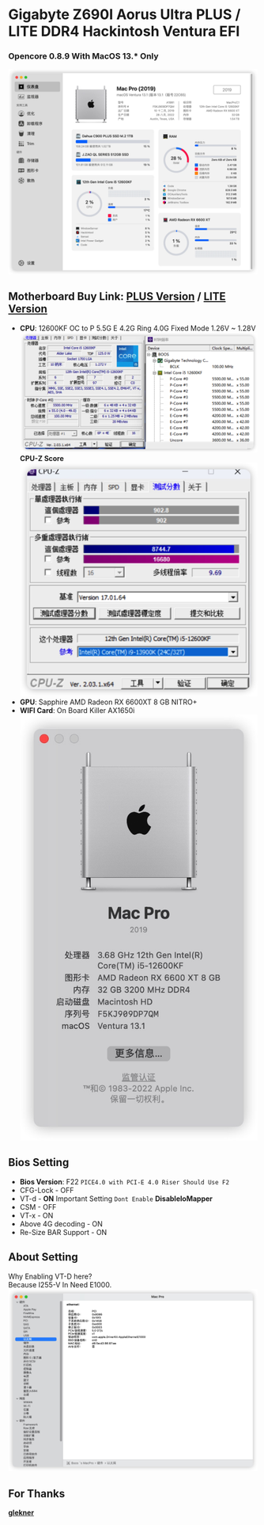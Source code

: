 # Gigabyte Z690I Aorus Ultra PLUS **/** LITE DDR4 Hackintosh Ventura EFI 
### Opencore 0.8.9 With MacOS 13.* Only
![sensi](./images/iShot_2023-01-11_14.34.12.jpg)
## Motherboard Buy Link: [PLUS Version](https://www.amazon.com/-/zh/dp/B09ZKJ3SQ7) **/** [LITE Version](https://www.amazon.com/-/zh/dp/B0B29JCSGN)
- **CPU**: 12600KF OC to P 5.5G E 4.2G Ring 4.0G Fixed Mode 1.26V ~ 1.28V <br>
![A](./images/iShot_2023-01-10_22.58.05.jpg)
**CPU-Z Score** <br>
![B](./images/iShot_2023-01-10_22.58.14.jpg)
- **GPU**: Sapphire AMD Radeon RX 6600XT 8 GB NITRO+ <br>
- **WIFI Card**: On Board Killer AX1650i <br>
![C](./images/iShot_2023-01-10_23.15.45.jpg)

## Bios Setting
- **Bios Version**: F22 `PICE4.0 with PCI-E 4.0 Riser Should Use F2` <br>
- CFG-Lock - OFF
- VT-d - **ON**  Important Setting `Dont Enable` **DisableloMapper**
- CSM - OFF
- VT-x - ON
- Above 4G decoding - ON
- Re-Size BAR Support - ON

## About Setting
Why Enabling VT-D here? <br>
Because I255-V In Need E1000.
![D](./images/iShot_2023-01-10_23.12.13.jpg)
## For Thanks
**[glekner](https://github.com/glekner/GIGABYTE-Z690I-Hackintosh)**